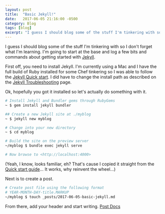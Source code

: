 ```yaml
---
layout: post
title:  "Basic Jekyll!"
date:   2017-06-05 21:16:00 -0500
category: Blog
tags: [blog]
excerpt: "I guess I should blog some of the stuff I'm tinkering with so I don't forget what I'm learning."
---
```


I guess I should blog some of the stuff I'm tinkering with so I don't forget what I'm learning. I'm going to start at the base and log a few bits and commands about getting started with [Jekyll](https://jekyllrb.com/).

First off, you need to install Jekyll. I'm currently using a Mac and I have the full build of Ruby installed for some Chef tinkering so I was able to follow the [Jekyll Quick start](https://jekyllrb.com/docs/quickstart/). I did have to change the install path as described on the [Jekyll Troubleshooting](https://jekyllrb.com/docs/troubleshooting/) page.

Ok, hopefully you got it installed so let's actually do something with it.

``` bash
# Install Jekyll and Bundler gems through RubyGems
~ $ gem install jekyll bundler

## Create a new Jekyll site at ./myblog
~ $ jekyll new myblog

# Change into your new directory
~ $ cd myblog

# Build the site on the preview server
~/myblog $ bundle exec jekyll serve

# Now browse to <http://localhost:4000>

```

(Yeah, I know, looks familiar, eh? That's cause I copied it straight from the [Quick start guide](https://jekyllrb.com/docs/quickstart/)... It works, why reinvent the wheel...)

Next is to create a post.

``` bash
# Create post file using the following format
# YEAR-MONTH-DAY-title.MARKUP
~/myblog $ touch _posts/2017-06-05-basic-jekyll.md
```

From there, add your header and start writing. [Post Docs](https://jekyllrb.com/docs/posts/)
